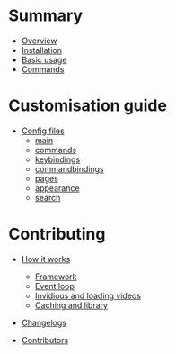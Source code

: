 # Summary

- [Overview](README.md)
- [Installation](installation.md)
- [Basic usage](basic_usage.md)
- [Commands](commands.md)

# Customisation guide

- [Config files](config/README.md)
	- [main](config/main.md)
	- [commands](config/commands.md)
	- [keybindings](config/keybindings.md)
	- [commandbindings](config/commandbindings.md)
	- [pages](config/pages.md)
	- [appearance](config/appearance.md)
	- [search](config/search.md)

# Contributing

- [How it works](explaination/how_it_works.md)
	- [Framework](explaination/framework.md)
	- [Event loop](explaination/event-loop.md)
	- [Invidious and loading videos]()
	- [Caching and library]()

- [Changelogs](changelogs.md)
- [Contributors](contributors.md)
